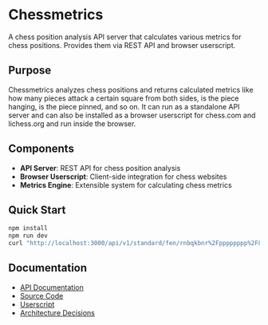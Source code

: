 # Chessmetrics

A chess position analysis API server that calculates various metrics for chess positions. Provides them via REST API and browser userscript.

## Purpose

Chessmetrics analyzes chess positions and returns calculated metrics like how many pieces attack a certain square from both sides, is the piece hanging, is the piece pinned, and so on. It can run as a standalone API server and can also be installed as a browser userscript for chess.com and lichess.org and run inside the browser.

## Components

- **API Server**: REST API for chess position analysis
- **Browser Userscript**: Client-side integration for chess websites
- **Metrics Engine**: Extensible system for calculating chess metrics

## Quick Start

```bash
npm install
npm run dev
curl "http://localhost:3000/api/v1/standard/fen/rnbqkbnr%2Fpppppppp%2F8%2F8%2F8%2F8%2FPPPPPPPP%2FRNBQKBNR%20w%20KQkq%20-%200%201"
```

## Documentation

- [API Documentation](docs/adr-007-api-design.md)
- [Source Code](src/README.md)
- [Userscript](userscript/README.md)
- [Architecture Decisions](docs/)

